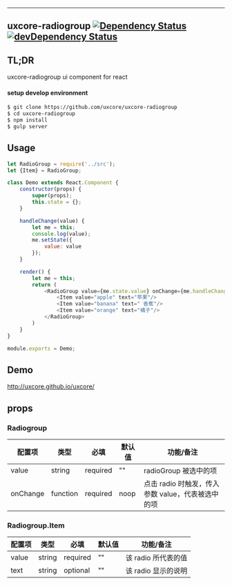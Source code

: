 ---

## uxcore-radiogroup [![Dependency Status](http://img.shields.io/david/uxcore/uxcore-radiogroup.svg?style=flat-square)](https://david-dm.org/uxcore/uxcore-radiogroup) [![devDependency Status](http://img.shields.io/david/dev/uxcore/uxcore-radiogroup.svg?style=flat-square)](https://david-dm.org/uxcore/uxcore-radiogroup#info=devDependencies) 

## TL;DR

uxcore-radiogroup ui component for react

#### setup develop environment

```sh
$ git clone https://github.com/uxcore/uxcore-radiogroup
$ cd uxcore-radiogroup
$ npm install
$ gulp server
```

## Usage

```javascript
let RadioGroup = require('../src');
let {Item} = RadioGroup;

class Demo extends React.Component {
    constructor(props) {
        super(props);
        this.state = {};
    }

    handleChange(value) {
        let me = this;
        console.log(value);
        me.setState({
            value: value
        });
    }

    render() {
        let me = this;
        return (
            <RadioGroup value={me.state.value} onChange={me.handleChange.bind(me)}>
                <Item value="apple" text="苹果"/>  
                <Item value="banana" text=" 香蕉"/>  
                <Item value="orange" text="橘子"/>  
            </RadioGroup> 
        )
    }
}

module.exports = Demo;
```

## Demo
http://uxcore.github.io/uxcore/


## props

### Radiogroup

| 配置项 | 类型 | 必填 | 默认值 | 功能/备注 |
|---|---|---|---|---|
|value|string|required|""|radioGroup 被选中的项|
|onChange|function|required|noop|点击 radio 时触发，传入参数 value，代表被选中的项|


### Radiogroup.Item

| 配置项 | 类型 | 必填 | 默认值 | 功能/备注 |
|---|---|---|---|---|
|value|string|required|""|该 radio 所代表的值|
|text|string|optional|""|该 radio 显示的说明|




